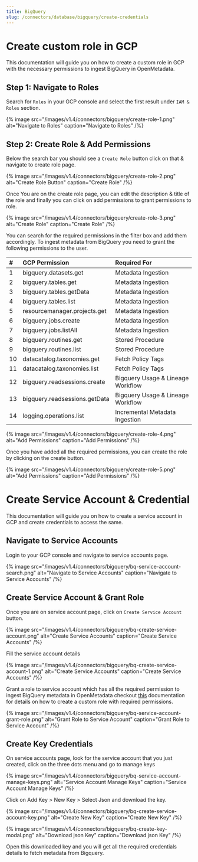 ```yaml
---
title: BigQuery
slug: /connectors/database/bigquery/create-credentials
---
```


# Create custom role in GCP

This documentation will guide you on how to create a custom role in GCP with the necessary permissions to ingest BigQuery in OpenMetadata.

## Step 1: Navigate to Roles

Search for `Roles` in your GCP console and select the first result under `IAM & Roles` section.

{% image
src="/images/v1.4/connectors/bigquery/create-role-1.png"
alt="Navigate to Roles"
caption="Navigate to Roles" /%}


## Step 2: Create Role & Add Permissions

Below the search bar you should see a `Create Role` button click on that & navigate to create role page.


{% image
src="/images/v1.4/connectors/bigquery/create-role-2.png"
alt="Create Role Button"
caption="Create Role" /%}



Once You are on the create role page, you can edit the description & title of the role and finally you can click on add permissions to grant permissions to role.

{% image
src="/images/v1.4/connectors/bigquery/create-role-3.png"
alt="Create Role"
caption="Create Role" /%}


You can search for the required permissions in the filter box and add them accordingly. To ingest metadata from BigQuery you need to grant the following permissions to the user.



| #    | GCP Permission                | Required For            |
| :--- | :---------------------------- | :---------------------- |
| 1    | bigquery.datasets.get         | Metadata Ingestion      |
| 2    | bigquery.tables.get           | Metadata Ingestion      |
| 3    | bigquery.tables.getData       | Metadata Ingestion      |
| 4    | bigquery.tables.list          | Metadata Ingestion      |
| 5    | resourcemanager.projects.get  | Metadata Ingestion      |
| 6    | bigquery.jobs.create          | Metadata Ingestion      |
| 7    | bigquery.jobs.listAll         | Metadata Ingestion      |
| 8    | bigquery.routines.get         | Stored Procedure        |
| 9    | bigquery.routines.list        | Stored Procedure        |
| 10   | datacatalog.taxonomies.get    | Fetch Policy Tags       |
| 11   | datacatalog.taxonomies.list   | Fetch Policy Tags       |
| 12   | bigquery.readsessions.create  | Bigquery Usage & Lineage Workflow |
| 13   | bigquery.readsessions.getData | Bigquery Usage & Lineage Workflow |
| 14   | logging.operations.list       | Incremental Metadata Ingestion    |

{% image
src="/images/v1.4/connectors/bigquery/create-role-4.png"
alt="Add Permissions"
caption="Add Permissions" /%}

Once you have added all the required permissions, you can create the role by clicking on the create button. 

{% image
src="/images/v1.4/connectors/bigquery/create-role-5.png"
alt="Add Permissions"
caption="Add Permissions" /%}

# Create Service Account & Credential 

This documentation will guide you on how to create a service account in GCP and create credentials to access the same.


## Navigate to Service Accounts

Login to your GCP console and navigate to service accounts page.

{% image
src="/images/v1.4/connectors/bigquery/bq-service-account-search.png"
alt="Navigate to Service Accounts"
caption="Navigate to Service Accounts" /%}


## Create Service Account & Grant Role

Once you are on service account page, click on `Create Service Account` button.

{% image
src="/images/v1.4/connectors/bigquery/bq-create-service-account.png"
alt="Create Service Accounts"
caption="Create Service Accounts" /%}

Fill the service account details 

{% image
src="/images/v1.4/connectors/bigquery/bq-create-service-account-1.png"
alt="Create Service Accounts"
caption="Create Service Accounts" /%}

Grant a role to service account which has all the required permission to ingest BigQuery metadata in OpenMetadata checkout [this](/connectors/database/bigquery/roles) documentation for details on how to create a custom role with required permissions.

{% image
src="/images/v1.4/connectors/bigquery/bq-service-account-grant-role.png"
alt="Grant Role to Service Account"
caption="Grant Role to Service Account" /%}


## Create Key Credentials

On service accounts page, look for the service account that you just created, click on the three dots menu and go to manage keys

{% image
src="/images/v1.4/connectors/bigquery/bq-service-account-manage-keys.png"
alt="Service Account Manage Keys"
caption="Service Account Manage Keys" /%}


Click on Add Key > New Key > Select Json and download the key.

{% image
src="/images/v1.4/connectors/bigquery/bq-create-service-account-key.png"
alt="Create New Key"
caption="Create New Key" /%}

{% image
src="/images/v1.4/connectors/bigquery/bq-create-key-modal.png"
alt="Download json Key"
caption="Download json Key" /%}

Open this downloaded key and you will get all the required credentials details to fetch metadata from Bigquery.
